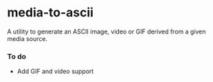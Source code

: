 # media-to-ascii
A utility to generate an ASCII image, video or GIF derived from a given media source.

### To do
* Add GIF and video support
